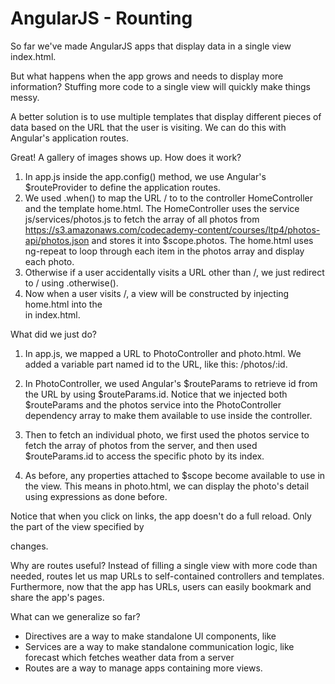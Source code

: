 # AngularJS - Rounting

So far we've made AngularJS apps that display data in a single view index.html.

But what happens when the app grows and needs to display more information? Stuffing more code to a single view will quickly make things messy.

A better solution is to use multiple templates that display different pieces of data based on the URL that the user is visiting. We can do this with Angular's application routes.

Great! A gallery of images shows up. How does it work?

1. In app.js inside the app.config() method, we use Angular's $routeProvider to define the application routes.
2. We used .when() to map the URL / to to the controller HomeController and the template home.html. The HomeController uses the service js/services/photos.js to fetch the array of all photos from https://s3.amazonaws.com/codecademy-content/courses/ltp4/photos-api/photos.json and stores it into $scope.photos. The home.html uses ng-repeat to loop through each item in the photos array and display each photo.
3. Otherwise if a user accidentally visits a URL other than /, we just redirect to / using .otherwise().
4. Now when a user visits /, a view will be constructed by injecting home.html into the <div ng-view></div> in index.html.

What did we just do?

1. In app.js, we mapped a URL to PhotoController and photo.html. We added a variable part named id to the URL, like this: /photos/:id.

2. In PhotoController, we used Angular's $routeParams to retrieve id from the URL by using $routeParams.id. Notice that we injected both $routeParams and the photos service into the PhotoController dependency array to make them available to use inside the controller.

3. Then to fetch an individual photo, we first used the photos service to fetch the array of photos from the server, and then used $routeParams.id to access the specific photo by its index.

4. As before, any properties attached to $scope become available to use in the view. This means in photo.html, we can display the photo's detail using expressions as done before.

Notice that when you click on links, the app doesn't do a full reload. Only the part of the view specified by <div ng-view></div> changes.

Why are routes useful? Instead of filling a single view with more code than needed, routes let us map URLs to self-contained controllers and templates. Furthermore, now that the app has URLs, users can easily bookmark and share the app's pages.

What can we generalize so far?

- Directives are a way to make standalone UI components, like <app-info>
- Services are a way to make standalone communication logic, like forecast which fetches weather data from a server
- Routes are a way to manage apps containing more views.
